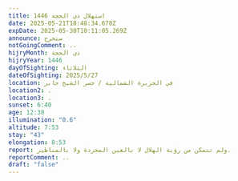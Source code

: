 ```yaml
---
title: استهلال ذي الحجة 1446
date: 2025-05-21T18:48:34.678Z
expDate: 2025-05-30T10:11:05.269Z
announce: ستخرج
notGoingComment: ..
hijryMonth: ذي الحجة
hijryYear: 1446
dayOfSighting: الثلاثاء
dateOfSighting: 2025/5/27
location: في الجزيرة الشمالية / جسر الشيخ جابر
location2: .
location3: .
sunset: 6:40
age: 12:38
illumination: "0.6"
altitude: 7:53
stay: "43"
elongation: 8:53
report: ولم تتمكن من رؤية الهلال لا بالعين المجردة ولا بالمناظير.
reportComment: ..
draft: "false"
---
```

